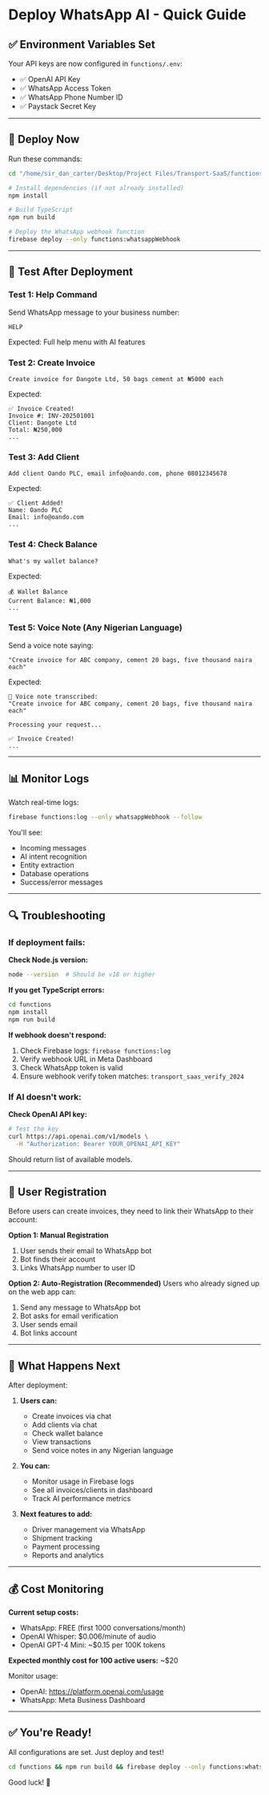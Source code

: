 # Deploy WhatsApp AI - Quick Guide

## ✅ Environment Variables Set

Your API keys are now configured in `functions/.env`:
- ✅ OpenAI API Key
- ✅ WhatsApp Access Token
- ✅ WhatsApp Phone Number ID
- ✅ Paystack Secret Key

---

## 🚀 Deploy Now

Run these commands:

```bash
cd "/home/sir_dan_carter/Desktop/Project Files/Transport-SaaS/functions"

# Install dependencies (if not already installed)
npm install

# Build TypeScript
npm run build

# Deploy the WhatsApp webhook function
firebase deploy --only functions:whatsappWebhook
```

---

## 🧪 Test After Deployment

### Test 1: Help Command
Send WhatsApp message to your business number:
```
HELP
```

Expected: Full help menu with AI features

### Test 2: Create Invoice
```
Create invoice for Dangote Ltd, 50 bags cement at ₦5000 each
```

Expected:
```
✅ Invoice Created!
Invoice #: INV-202501001
Client: Dangote Ltd
Total: ₦250,000
...
```

### Test 3: Add Client
```
Add client Oando PLC, email info@oando.com, phone 08012345678
```

Expected:
```
✅ Client Added!
Name: Oando PLC
Email: info@oando.com
...
```

### Test 4: Check Balance
```
What's my wallet balance?
```

Expected:
```
💰 Wallet Balance
Current Balance: ₦1,000
...
```

### Test 5: Voice Note (Any Nigerian Language)
Send a voice note saying:
```
"Create invoice for ABC company, cement 20 bags, five thousand naira each"
```

Expected:
```
🎤 Voice note transcribed:
"Create invoice for ABC company, cement 20 bags, five thousand naira each"

Processing your request...

✅ Invoice Created!
...
```

---

## 📊 Monitor Logs

Watch real-time logs:
```bash
firebase functions:log --only whatsappWebhook --follow
```

You'll see:
- Incoming messages
- AI intent recognition
- Entity extraction
- Database operations
- Success/error messages

---

## 🔍 Troubleshooting

### If deployment fails:

**Check Node.js version:**
```bash
node --version  # Should be v18 or higher
```

**If you get TypeScript errors:**
```bash
cd functions
npm install
npm run build
```

**If webhook doesn't respond:**
1. Check Firebase logs: `firebase functions:log`
2. Verify webhook URL in Meta Dashboard
3. Check WhatsApp token is valid
4. Ensure webhook verify token matches: `transport_saas_verify_2024`

### If AI doesn't work:

**Check OpenAI API key:**
```bash
# Test the key
curl https://api.openai.com/v1/models \
  -H "Authorization: Bearer YOUR_OPENAI_API_KEY"
```

Should return list of available models.

---

## 📱 User Registration

Before users can create invoices, they need to link their WhatsApp to their account:

**Option 1: Manual Registration**
1. User sends their email to WhatsApp bot
2. Bot finds their account
3. Links WhatsApp number to user ID

**Option 2: Auto-Registration (Recommended)**
Users who already signed up on the web app can:
1. Send any message to WhatsApp bot
2. Bot asks for email verification
3. User sends email
4. Bot links account

---

## 🎯 What Happens Next

After deployment:

1. **Users can:**
   - Create invoices via chat
   - Add clients via chat
   - Check wallet balance
   - View transactions
   - Send voice notes in any Nigerian language

2. **You can:**
   - Monitor usage in Firebase logs
   - See all invoices/clients in dashboard
   - Track AI performance metrics

3. **Next features to add:**
   - Driver management via WhatsApp
   - Shipment tracking
   - Payment processing
   - Reports and analytics

---

## 💰 Cost Monitoring

**Current setup costs:**
- WhatsApp: FREE (first 1000 conversations/month)
- OpenAI Whisper: $0.006/minute of audio
- OpenAI GPT-4 Mini: ~$0.15 per 100K tokens

**Expected monthly cost for 100 active users:** ~$20

Monitor usage:
- OpenAI: https://platform.openai.com/usage
- WhatsApp: Meta Business Dashboard

---

## ✅ You're Ready!

All configurations are set. Just deploy and test!

```bash
cd functions && npm run build && firebase deploy --only functions:whatsappWebhook
```

Good luck! 🚀
